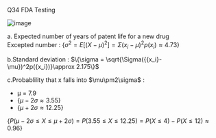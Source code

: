 Q34 FDA Testing

![image](https://github.com/user-attachments/assets/6d38b8f9-2ebc-4578-9e01-a63ecd48c027)

a. Expected number of years of patent life for a new drug  
Excepted number : $\{\sigma^2 = E[({X-\mu})^2] =  \Sigma({{x_i}-\mu})^2p({x_i})\approx 4.73\}$  

b.Standard deviation :  $\{\sigma = \sqrt{\Sigma({{x_i}-\mu})^2p({x_i})}\approx 2.175\}$

c.Probablility that x falls into $\mu\pm2\sigma\$ :   
- μ = 7.9
- $\{\mu-2\sigma\approx 3.55\}$  
- $\{\mu+2\sigma\approx 12.25\}$

$\{P(\mu-2\sigma\le X \le\mu+2\sigma)= P(3.55\le X \le 12.25)= P(X \le 4) - P(X \le 12) \approx 0.96\}$
